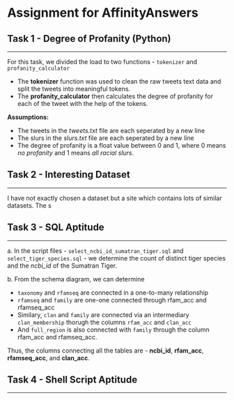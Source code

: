 # Assignment for AffinityAnswers

## Task 1 - Degree of Profanity (Python)

---

For this task, we divided the load to two functions - `tokenizer` and `profanity_calculator`

- The **tokenizer** function was used to clean the raw tweets text data and split the tweets into meaningful tokens.
- The **profanity_calculator** then calculates the degree of profanity for each of the tweet with the help of the tokens.

**Assumptions:**

- The tweets in the _tweets.txt_ file are each seperated by a new line
- The slurs in the _slurs.txt_ file are each seperated by a new line
- The degree of profanity is a float value between 0 and 1, where 0 means _no profanity_ and 1 means _all racial slurs_.

## Task 2 - Interesting Dataset

---

I have not exactly chosen a dataset but a site which contains lots of similar datasets. The s

## Task 3 - SQL Aptitude

---

a. In the script files - `select_ncbi_id_sumatran_tiger.sql` and `select_tiger_species.sql` - we determine the count of distinct tiger species and the _ncbi_id_ of the Sumatran Tiger.

b. From the schema diagram, we can determine

- `taxonomy` and `rfamseq` are connected in a one-to-many relationship
- `rfamseq` and `family` are one-one connected through rfam_acc and rfamseq_acc
- Similary, `clan` and `family` are connected via an intermediary `clan_membership` thorugh the columns `rfam_acc` and `clan_acc`
- And `full_region` is also connected with `family` through the column rfam_acc and rfamseq_acc.

Thus, the columns connecting all the tables are - **ncbi_id**, **rfam_acc**, **rfamseq_acc**, and **clan_acc**.

## Task 4 - Shell Script Aptitude

---
